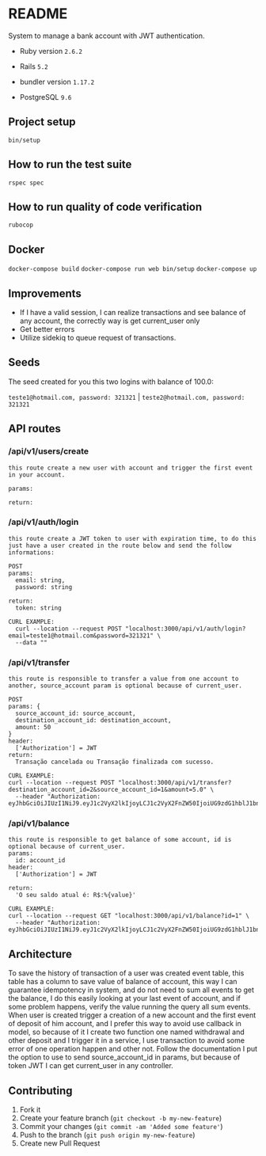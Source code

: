 # README

System to manage a bank account with JWT authentication.
  
* Ruby version
  `2.6.2`

* Rails
  `5.2`

* bundler version
  `1.17.2`

* PostgreSQL
  `9.6`
  
## Project setup
  `bin/setup`

## How to run the test suite
  `rspec spec`

## How to run quality of code verification
  `rubocop`

## Docker
  `docker-compose build`
  `docker-compose run web bin/setup`
  `docker-compose up`

## Improvements
  - If I have a valid session, I can realize transactions and see balance of any account, the correctly way is get current_user only
  - Get better errors
  - Utilize sidekiq to queue request of transactions.

## Seeds
  The seed created for you this two logins with balance of 100.0:

  `teste1@hotmail.com, password: 321321` | `teste2@hotmail.com, password: 321321`

## API routes
### /api/v1/users/create
```
this route create a new user with account and trigger the first event in your account.

params:

return:

```
### /api/v1/auth/login
```
this route create a JWT token to user with expiration time, to do this just have a user created in the route below and send the follow informations:

POST
params:
  email: string,
  password: string
  
return:
  token: string

CURL EXAMPLE:
  curl --location --request POST "localhost:3000/api/v1/auth/login?email=teste1@hotmail.com&password=321321" \
  --data ""
```

### /api/v1/transfer
```
this route is responsible to transfer a value from one account to another, source_account param is optional because of current_user.

POST
params: {
  source_account_id: source_account,
  destination_account_id: destination_account,
  amount: 50
}
header:
  ['Authorization'] = JWT
return:
  Transação cancelada ou Transação finalizada com sucesso.

CURL EXAMPLE:
curl --location --request POST "localhost:3000/api/v1/transfer?destination_account_id=2&source_account_id=1&amount=5.0" \
  --header "Authorization: eyJhbGciOiJIUzI1NiJ9.eyJ1c2VyX2lkIjoyLCJ1c2VyX2FnZW50IjoiUG9zdG1hblJ1bnRpbWUvNy42LjAiLCJleHAiOjE1NjM4NTU5NTN9.HVB3HEY6N7WWXUHqOyV117XXr_07V0TFCGLg7d164YM"
```

### /api/v1/balance
```
this route is responsible to get balance of some account, id is optional because of current_user.
params:
  id: account_id
header:
  ['Authorization'] = JWT

return:
  'O seu saldo atual é: R$:%{value}'

CURL EXAMPLE:
curl --location --request GET "localhost:3000/api/v1/balance?id=1" \
  --header "Authorization: eyJhbGciOiJIUzI1NiJ9.eyJ1c2VyX2lkIjoyLCJ1c2VyX2FnZW50IjoiUG9zdG1hblJ1bnRpbWUvNy42LjAiLCJleHAiOjE1NjM4NTU5NTN9.HVB3HEY6N7WWXUHqOyV117XXr_07V0TFCGLg7d164YM"
```

## Architecture
To save the history of transaction of a user was created event table, this table has a column to save value of balance of account, this way I can guarantee idempotency in system, and do not need to sum all events to get the balance, I do this easily looking at your last event of account, and if some problem happens, verify the value running the query all sum events. When user is created trigger a creation of a new account and the first event of deposit of him account, and I prefer this way to avoid use callback in model, so because of it I create two function one named withdrawal and other deposit and I trigger it in a service, I use transaction to avoid some error of one operation happen and other not. Follow the documentation I put the option to use to send source_account_id in params, but because of token JWT I can get current_user in any controller.

## Contributing

1. Fork it
2. Create your feature branch (`git checkout -b my-new-feature`)
3. Commit your changes (`git commit -am 'Added some feature'`)
4. Push to the branch (`git push origin my-new-feature`)
5. Create new Pull Request
